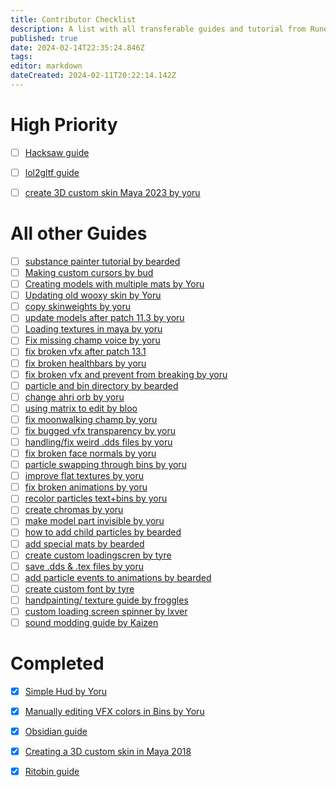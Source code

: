 ```yaml
---
title: Contributor Checklist
description: A list with all transferable guides and tutorial from Runeforge to the Wiki.
published: true
date: 2024-02-14T22:35:24.846Z
tags: 
editor: markdown
dateCreated: 2024-02-11T20:22:14.142Z
---
```


<!--add a Cross "[x]" if you completed a transfer and replace the link with the wiki version! Then move it to completed.-->
# High Priority

- [ ] [Hacksaw guide](https://www.runeforge.io/hacksaw)
- [ ] [lol2gltf guide](https://www.runeforge.io/lol2gltf)
- [ ] [create 3D custom skin Maya 2023 by yoru](https://www.runeforge.io/post/maya-2023-creating-3d-custom-skins)



# All other Guides

- [ ] [substance painter tutorial by bearded](https://www.runeforge.io/post/adobe-substance-3d-painter-tutorial-for-riot-games)
- [ ] [Making custom cursors by bud](https://www.runeforge.io/post/making-custom-cursors-with-paint-net)
- [ ] [Creating models with multiple mats by Yoru](https://www.runeforge.io/post/creating-models-with-multiple-materials-in-maya)
- [ ] [Updating old wooxy skin by Yoru](https://www.runeforge.io/post/updating-old-wooxy-skins)
- [ ] [copy skinweights by yoru](https://www.runeforge.io/post/copying-skinweights-in-maya)
- [ ] [update models after patch 11.3 by yoru](https://www.runeforge.io/post/updating-remodels-after-patch-11-3)
- [ ] [Loading textures in maya by yoru](https://www.runeforge.io/post/loading-textures-in-maya)
- [ ] [Fix missing champ voice by yoru](https://www.runeforge.io/post/fixing-missing-champion-voices)
- [ ] [fix broken vfx after patch 13.1](https://www.runeforge.io/post/fixing-broken-vfx-after-patch-13-1)
- [ ] [fix broken healthbars by yoru](https://www.runeforge.io/post/fixing-broken-healthbars)
- [ ] [fix broken vfx and prevent from breaking by yoru](https://www.runeforge.io/post/how-to-fix-broken-vfx-and-prevent-them-from-breaking)
- [ ] [particle and bin directory by bearded](https://www.runeforge.io/post/particle-and-bins-dictionary)
- [ ] [change ahri orb by yoru](https://www.runeforge.io/post/how-to-change-ahri-orb)
- [ ] [using matrix to edit by bloo](https://www.runeforge.io/post/using-matrix-to-edit-vfx)
- [ ] [fix moonwalking champ by yoru](https://www.runeforge.io/post/fix-moonwalking-champions)
- [ ] [fix bugged vfx transparency by yoru](https://www.runeforge.io/post/fixing-particles-not-properly-showing-transparency)
- [ ] [handling/fix weird .dds files by yoru](https://www.runeforge.io/post/handling-fixing-weird-dds-files)
- [ ] [fix broken face normals by yoru](https://www.runeforge.io/post/fixing-broken-face-normals)
- [ ] [particle swapping through bins by yoru](https://www.runeforge.io/post/particle-swapping-through-bin-editing)
- [ ] [improve flat textures by yoru](https://www.runeforge.io/post/how-to-improve-flat-textures)
- [ ] [fix broken animations by yoru](https://www.runeforge.io/post/how-to-fix-broken-animations-with-lolmaya)
- [ ] [recolor particles text+bins by yoru](https://www.runeforge.io/post/recoloring-particles-textures-bins)
- [ ] [create chromas by yoru](https://www.runeforge.io/post/how-to-create-chromas)
- [ ] [make model part invisible by yoru](https://www.runeforge.io/post/making-model-parts-invisible-through-textures-only)
- [ ] [how to add child particles by bearded](https://www.runeforge.io/post/how-to-add-child-particles-to-your-league-of-legennds-custom-skin-vfx)
- [ ] [add special mats by bearded](https://www.runeforge.io/post/adding-special-materials-to-your-skin-in-league-of-legends)
- [ ] [create custom loadingscren by tyre](https://www.runeforge.io/post/creating-a-custom-loading-screen)
- [ ] [save .dds & .tex files by yoru](https://www.runeforge.io/post/saving-dds-tex-files)
- [ ] [add particle events to animations by bearded](https://www.runeforge.io/post/adding-particle-events-to-specific-animations)
- [ ] [create custom font by tyre](https://www.runeforge.io/post/how-to-create-a-custom-font)
- [ ] [handpainting/ texture guide by froggles](https://www.runeforge.io/post/hand-painting---texturing-guide-by-yekaterina-bourykina)
- [ ] [custom loading screen spinner by lxver](https://www.runeforge.io/post/how-to-make-a-custom-loadingscreen-spinner)
- [ ] [sound modding guide by Kaizen](https://www.runeforge.io/post/sound-modding-tutorial)

# Completed

- [x] [Simple Hud by Yoru](https://wiki.runeforge.io/specific-guide/ui/simple-hud-template)
- [x] [Manually editing VFX colors in Bins by Yoru](https://wiki.runeforge.io/en/specific-guide/coding/man-edit-vfxcolor)
- [x] [Obsidian guide](/core-guides/tools/obsidian)
- [x] [Creating a 3D custom skin in Maya 2018](/specific-guide/3d-modelling/create-customskin-maya2018)
- [x] [Ritobin guide](/core-guides/tools/rito-bin)

